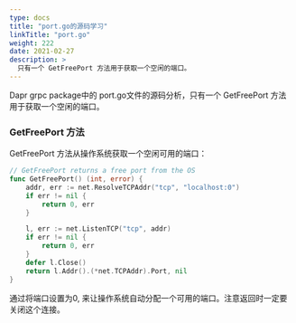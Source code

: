 ```yaml
---
type: docs
title: "port.go的源码学习"
linkTitle: "port.go"
weight: 222
date: 2021-02-27
description: >
  只有一个 GetFreePort 方法用于获取一个空闲的端口。
---
```


Dapr grpc package中的 port.go文件的源码分析，只有一个 GetFreePort 方法用于获取一个空闲的端口。

### GetFreePort 方法

GetFreePort 方法从操作系统获取一个空闲可用的端口：

```go
// GetFreePort returns a free port from the OS
func GetFreePort() (int, error) {
	addr, err := net.ResolveTCPAddr("tcp", "localhost:0")
	if err != nil {
		return 0, err
	}

	l, err := net.ListenTCP("tcp", addr)
	if err != nil {
		return 0, err
	}
	defer l.Close()
	return l.Addr().(*net.TCPAddr).Port, nil
}
```

通过将端口设置为0, 来让操作系统自动分配一个可用的端口。注意返回时一定要关闭这个连接。
